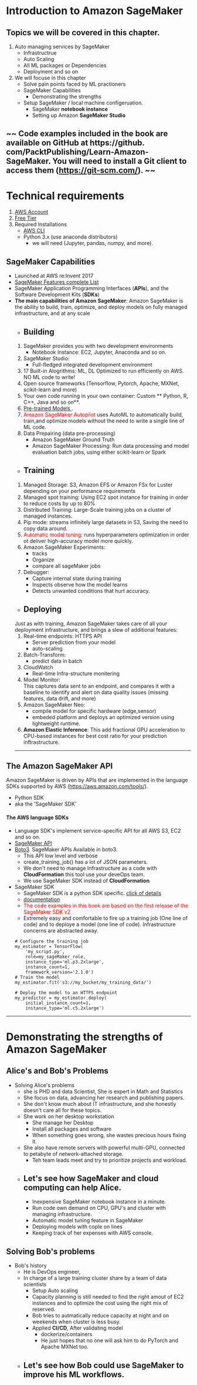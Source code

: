 # Introduction to Amazon SageMaker
## Topics we will be covered in this chapter.
1. Auto managing services by SageMaker
    * Infrastructrue
    * Auto Scaling
    * All ML packages or Dependencies
    * Deployment and so on
2. We will focuse in this chapter
    * Solve pain points faced by ML practioners
    * SageMaker Capabilities
        * Demonstrating the strengths 
    * Setup SageMaker / local machine configeruation.
        * SageMaker **notebook instance**
        * Setting up Amazon **SageMaker Studio**

~~ Code examples included in the book are available on GitHub at https://github.
com/PacktPublishing/Learn-Amazon-SageMaker. You will need to install a Git
client to access them (https://git-scm.com/). ~~        
----
# Technical requirements
1. [AWS Account](https://aws.amazon.com/getting-started/)
2. [Free Tier](https://aws.amazon.com/free/)
3. Required Installations
    * [AWS CLI](https://aws.amazon.com/cli/)
    * Python 3.x (use anaconda distributors)
        * we will need (Jupyter, pandas, numpy, and more).

## SageMaker Capabilities
* Launched at AWS re:Invent 2017
* [SageMaker Features complete List](https://aws.amazon.com/about-aws/whats-new/machine-learning)
* SageMaker Application Programming Interfaces (**APIs**), and the Software Development Kits (**SDKs**)
* **The main capabilities of Amazon SageMaker**:
    Amazon SageMaker is the ability to build, train, optimize, and deploy
    models on fully managed infrastructure, and at any scale
    * ## Building
    1. SageMaker provides you with two development environments
        * Notebook Instance: EC2, Jupyter, Anaconda and so on.
    2. SageMaker Studio:
        * Full-fledged integrated development environment
    3. 17 Built-in Alogrithms: ML, DL Optimized to run efficiently on AWS. NO ML code to write!
    4. Open source frameworks (Tensorflow, Pytorch, Apache, MXNet, scikit-learn and more)
    5. Your own code running in your own container: Custom ** Python, R, C++, Java and so on**.
    6. [Pre-trained Models ](https://aws.amazon.com/marketplace/solutions/machine-learning).
    7. <span style="color:red">Amazon SageMaker Autopilot</span> uses AutoML to automatically build, train,and optimize models without the need to write a single line of ML code.
    8. Data Prepairing (data pre-processing)
        * Amazon SageMaker Ground Truth
        * Amazon SageMaker Processing: Run data processing and model evaluation batch
        jobs, using either scikit-learn or Spark
    * ## Training
    1. Managed Storage: S3, Amazon EFS or Amazon FSx for Luster depending on your performance requirements
    2. Managed spot training: Using EC2 spot instance for training in order to reduce costs by up to 80%
    3. Distributed Training: Large-Scale training jobs on a cluster of managed instances.
    4. Pip mode: streams infinitely large datasets in S3, Saving the need to copy data around.
    5. <span style="color: red">Automatic model tuning</span>: runs hyperparameters optimization in order ot deliver high-accuracy model more quickly.
    6. Amazon SageMaker Experiments: 
        * tracks
        * Organize
        * compare all sageMaker jobs
    7. Debugger:
        * Capture internal state during training
        * Inspects observe how the model learns
        * Detects unwanted conditions that hurt accuracy.
    * ## Deploying<br>
    Just as with training, Amazon SageMaker takes care of all your deployment infrastructure,
    and brings a slew of additional features:
    1. Real-time endpoints: HTTPS API
        * Server prediction from your model
        * auto-scaling
    2. Batch-Transform: 
        * predict data in batch
    3. CloudWatch
        * Real-time Infra-structure monitering 
    4. Model Monitor:<br>This captures data sent to an endpoint, and
    compares it with a baseline to identify and alert on data quality issues (missing
    features, data drift, and more)
    5. Amazon SageMaker Neo:
        * compile model for specific hardware (edge,sensor)
        * embeded platform and deploys an optimized version using lightweight runtime.
    6. **Amazon Elastic Inference**: This add fractional GPU acceleration to CPU-based instances for best cost ratio for your prediction inftrastructure.
    ----
## The Amazon SageMaker API

Amazon SageMaker is driven by APIs that are implemented in the language SDKs supported by AWS (https://aws.amazon.com/tools/).
   * Python SDK
   * aka the 'SageMaker SDK'
#### The AWS language SDKs
   * Language SDK's implement service-specific API for all AWS S3, EC2 and so on.
   * [SageMaker API](https://docs.aws.amazon.com/sagemaker/latest/dg/api-and-sdk-reference.html)
   * [Boto3](https://boto3.amazonaws.com/v1/documentation/api/latest/reference/services/sagemaker.html). SageMaker APIs Available in boto3. 
        * This API low level and verbose
        * create_training_job() has a lot of JSON parameters.
        * We don't need to manage Infrastructure as a code with **CloudFormation** this tool use your deveOps team.
        * We use SageMaker SDK instead of **CloudFormation**
   * SageMaker SDK
        * SageMaker SDK is a python SDK specific. [click of details](https://github.com/aws/sagemaker-pythonsdk)
        * [documentation](https://sagemaker.readthedocs.io/en/stable/)
        * <span style="color:red">The code examples in this book are based on the first release of the SageMaker SDK v2</span>
        * Extremely easy and comfortable to fire up a training job (One line of code) and to deploye a model (one line of code). Infrastructure concerns are abstracted away.
        ```
        # Configure the training job
        my_estimator = TensorFlow(
            'my_script.py',
            role=my_sageMaker_role,
            instance_type='ml.p3.2xlarge',
            instance_count=1,
            framework_version='2.1.0')
        # Train the model
        my_estimator.fit('s3://my_bucket/my_training_data/')

        # Deploy the model to an HTTPS endpoint
        my_predictor = my_estimator.deploy(
            initial_instance_count=1,
            instance_type='ml.c5.2xlarge')
        ```


---
# Demonstrating the strengths of Amazon SageMaker
## Alice's and Bob's Problems
   * Solving Alice's problems
      * she is PHD and data Scientist, She is expert in Math and Statistics
      * She focus on data, advancing her research and publishing papers.
      * She don't know much about IT infrastructure, and she honestly doesn't care all for these topics.
      * She work on her desktop workstation
         * She manage her Desktop
         * Install all packages and software
         * When something goes wrong, she wastes precious hours fixing it.
      * She also have remote servers with powerful multi-GPU, connected to petabyte of network-attached storage.
         * Teh team leads meet and try to prioritize projects and workload.
      * ## Let's see how SageMaker and cloud computing can help Alice.
         * Inexpensive SageMaker notebook instance in a minute.
         * Run code own demand on CPU, GPU's and cluster with managing infrastructure.
         * Automatic model tuning feature in SageMaker
         * Deploying models with cople on lines
         * Keeping track of her expenses with AWS console.
## Solving Bob's problems
   * Bob's history
      * He is DevOps engineer,
      * In charge of a large training cluster share by a team of data scientists
         * Setup Auto scaling
         * Capacity planning is still needed to find the right amout of EC2 instances and to optimize the cost using the right mix of reserved.
         * Bob tries to autmatically reduce capacity at night and on weekends when cluster is less busy.
         * Applied **CI/CD**, After validating model
            * dockerize/containers
            * He just hopes that no one will ask him to do PyTorch and Apache MXNet too.
      * ## Let's see how Bob could use SageMaker to improve his ML workflows.            


